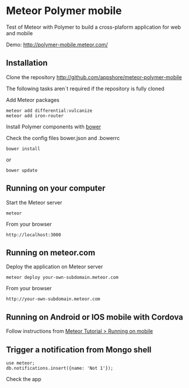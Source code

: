 # Meteor Polymer mobile
Test of Meteor with Polymer to build a cross-plaform application for web and mobile

Demo: http://polymer-mobile.meteor.com/

## Installation
Clone the repository http://github.com/appshore/meteor-polymer-mobile

The following tasks aren´t required if the repository is fully cloned

Add Meteor packages
```
meteor add differential:vulcanize
meteor add iron-router
```

Install Polymer components with [bower](http://bower.io/)

Check the config files bower.json and .bowerrc
```
bower install
```
or
```
bower update
```

## Running on your computer
Start the Meteor server
```
meteor
```
From your browser
```
http://localhost:3000
```

## Running on meteor.com
Deploy the application on Meteor server
```
meteor deploy your-own-subdomain.meteor.com
```
From your browser
```
http://your-own-subdomain.meteor.com
```

## Running on Android or IOS mobile with Cordova
Follow instructions from [Meteor Tutorial > Running on mobile](https://www.meteor.com/try/7)

## Trigger a notification from Mongo shell
```
use meteor;
db.notifications.insert({name: 'Not 1'});
```
Check the app

